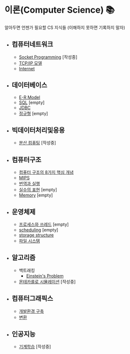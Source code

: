 # 이론(Computer Science) 📚
알아두면 언젠가 필요할 CS 지식들 (이해하지 못하면 기록하지 말자)

* ## 컴퓨터네트워크 
	* [Socket Programming](https://github.com/mingeun2154/CS/tree/main/Network/SocketProgramming#socket-programming) [작성중]
	* [TCP/IP 모델](https://github.com/mingeun2154/CS/tree/main/Network/TCPandIP#osi-and-tcpip) 
	* [Internet](https://github.com/mingeun2154/CS/tree/main/Network/Internet#internet) 
* ## 데이터베이스
	* [E-R Model](https://github.com/mingeun2154/CS/tree/main/DB/ER)
	* [SQL](https://github.com/mingeun2154/CS/tree/main/DB/SQL#sql) [empty]
	* [JDBC](https://github.com/mingeun2154/CS/tree/main/DB/JDBC#jdbc)
	* [정규형](https://github.com/mingeun2154/CS/tree/main/DB/NF) [empty]
* ## 빅데이터처리및응용
	* [분산 컴퓨팅](https://github.com/mingeun2154/CS/tree/main/BigData/distributed#distributed-computing-for-data-mining) [작성중]
* ## 컴퓨터구조
	* [컴퓨터 구조의 8가지 핵심 개념](https://github.com/mingeun2154/CS/tree/main/ComputerArchitecture/eightGreatIdea#eight-gread-ideas-in-computer-architecture)
	* [MIPS](https://github.com/mingeun2154/CS/tree/main/ComputerArchitecture/MIPS#mips-architecture)
	* [번역과 실행](https://github.com/mingeun2154/CS/tree/main/ComputerArchitecture/translate-start#translating-and-starting-a-program) 
	* [실수의 표현](https://github.com/mingeun2154/CS/tree/main/ComputerArchitecture/FloatingPoint) [empty]
	* [Memory](https://github.com/mingeun2154/CS/tree/main/ComputerArchitecture/Memory) [empty]
* ## 운영체제 
	* [프로세스와 쓰레드](https://github.com/mingeun2154/CS/tree/main/OS/ProcessAndThread) [empty]
	* [scheduling](https://github.com/mingeun2154/CS/tree/main/OS/Scheduling) [empty]
	* [storage structure](https://github.com/mingeun2154/CS/tree/main/OS/StorageStructure)
	* [파일 시스템](https://github.com/mingeun2154/FileSystem) 
* ## 알고리즘
	* 백트래킹
		* [Einstein's Problem](https://github.com/mingeun2154/CS/tree/main/Algorithm/BackTracking#einsteins-riddle)
	* [몬테카를로 시뮬레이션](https://github.com/mingeun2154/CS/tree/main/Algorithm/MonteCarlo#monte-carlo-simulation) [작성중]
* ## 컴퓨터그래픽스
	* [개발환경 구축](https://github.com/mingeun2154/CS/tree/main/CG/DevEnv#%EA%B0%9C%EB%B0%9C%ED%99%98%EA%B2%BD-%EA%B5%AC%EC%B6%95)
	* [변환](https://github.com/mingeun2154/CS/tree/main/CG/Transformation#transformation)

* ## 인공지능
	* [기계학습](https://github.com/mingeun2154/CS/tree/main/AI/MachineLearning#machine-learning) [작성중]
